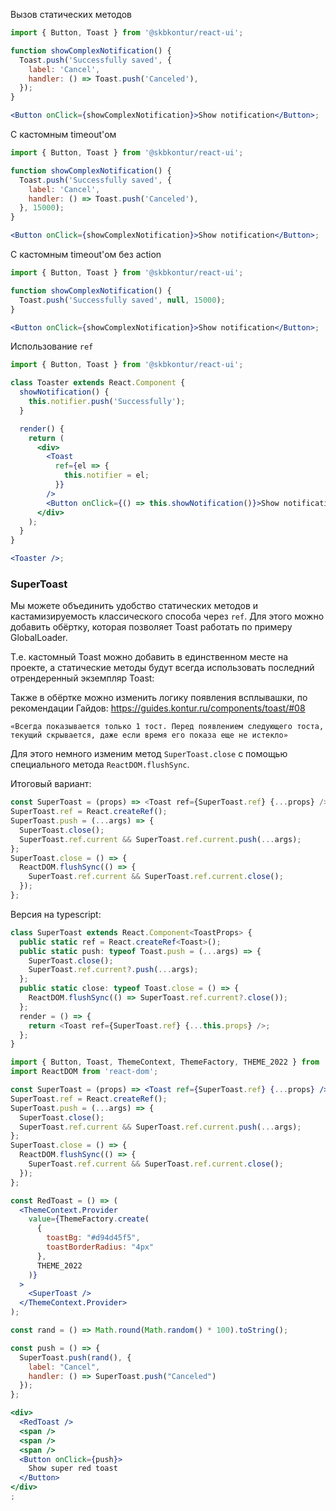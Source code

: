Вызов статических методов

```jsx harmony
import { Button, Toast } from '@skbkontur/react-ui';

function showComplexNotification() {
  Toast.push('Successfully saved', {
    label: 'Cancel',
    handler: () => Toast.push('Canceled'),
  });
}

<Button onClick={showComplexNotification}>Show notification</Button>;
```

C кастомным timeout'ом

```jsx harmony
import { Button, Toast } from '@skbkontur/react-ui';

function showComplexNotification() {
  Toast.push('Successfully saved', {
    label: 'Cancel',
    handler: () => Toast.push('Canceled'),
  }, 15000);
}

<Button onClick={showComplexNotification}>Show notification</Button>;
```

C кастомным timeout'ом без action


```jsx harmony
import { Button, Toast } from '@skbkontur/react-ui';

function showComplexNotification() {
  Toast.push('Successfully saved', null, 15000);
}

<Button onClick={showComplexNotification}>Show notification</Button>;
```

Использование `ref`

```jsx harmony
import { Button, Toast } from '@skbkontur/react-ui';

class Toaster extends React.Component {
  showNotification() {
    this.notifier.push('Successfully');
  }

  render() {
    return (
      <div>
        <Toast
          ref={el => {
            this.notifier = el;
          }}
        />
        <Button onClick={() => this.showNotification()}>Show notification</Button>
      </div>
    );
  }
}

<Toaster />;
```

### SuperToast

Мы можете объединить удобство статических методов и кастамизируемость классического способа через `ref`.
Для этого можно добавить обёртку, которая позволяет Toast работать по примеру GlobalLoader.

Т.е. кастомный Toast можно добавить в единственном месте на проекте, а статические методы будут всегда использовать последний отрендеренный экземпляр Toast:

Также в обёртке можно изменить логику появления всплывашки, по рекомендации Гайдов:
https://guides.kontur.ru/components/toast/#08
```static
«Всегда показывается только 1 тост. Перед появлением следующего тоста, текущий скрывается, даже если время его показа еще не истекло»
```

Для этого немного изменим метод `SuperToast.close` с помощью специального метода `ReactDOM.flushSync`.

Итоговый вариант:
```js static
const SuperToast = (props) => <Toast ref={SuperToast.ref} {...props} />;
SuperToast.ref = React.createRef();
SuperToast.push = (...args) => {
  SuperToast.close();
  SuperToast.ref.current && SuperToast.ref.current.push(...args);
};
SuperToast.close = () => {
  ReactDOM.flushSync(() => {
    SuperToast.ref.current && SuperToast.ref.current.close();
  });
};

```


Версия на typescript:
```typescript static
class SuperToast extends React.Component<ToastProps> {
  public static ref = React.createRef<Toast>();
  public static push: typeof Toast.push = (...args) => {
    SuperToast.close();
    SuperToast.ref.current?.push(...args);
  };
  public static close: typeof Toast.close = () => {
    ReactDOM.flushSync(() => SuperToast.ref.current?.close());
  };
  render = () => {
    return <Toast ref={SuperToast.ref} {...this.props} />;
  };
}
```


```jsx harmony
import { Button, Toast, ThemeContext, ThemeFactory, THEME_2022 } from '@skbkontur/react-ui';
import ReactDOM from 'react-dom';

const SuperToast = (props) => <Toast ref={SuperToast.ref} {...props} />;
SuperToast.ref = React.createRef();
SuperToast.push = (...args) => {
  SuperToast.close();
  SuperToast.ref.current && SuperToast.ref.current.push(...args);
};
SuperToast.close = () => {
  ReactDOM.flushSync(() => {
    SuperToast.ref.current && SuperToast.ref.current.close();
  });
};

const RedToast = () => (
  <ThemeContext.Provider
    value={ThemeFactory.create(
      {
        toastBg: "#d94d45f5",
        toastBorderRadius: "4px"
      },
      THEME_2022
    )}
  >
    <SuperToast />
  </ThemeContext.Provider>
);

const rand = () => Math.round(Math.random() * 100).toString();

const push = () => {
  SuperToast.push(rand(), {
    label: "Cancel",
    handler: () => SuperToast.push("Canceled")
  });
};

<div>
  <RedToast />
  <span />
  <span />
  <span />
  <Button onClick={push}>
    Show super red toast
  </Button>
</div>
;
```
